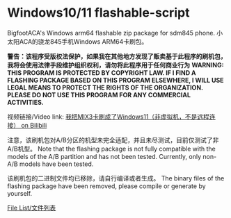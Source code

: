 # Windows10/11 flashable-script

BigfootACA's Windows arm64 flashable zip package for sdm845 phone.
小太阳ACA的骁龙845手机Windows ARM64卡刷包。

**警告：该程序受版权法保护，如果我在其他地方发现了贩卖基于此程序的刷机包，我将会使用法律手段维护组织权利，请勿将此程序用于任何商业行为**
**WARNING: THIS PROGRAM IS PROTECTED BY COPYRIGHT LAW. IF I FIND A FLASHING PACKAGE BASED ON THIS PROGRAM ELSEWHERE, I WILL USE LEGAL MEANS TO PROTECT THE RIGHTS OF THE ORGANIZATION. PLEASE DO NOT USE THIS PROGRAM FOR ANY COMMERCIAL ACTIVITIES.**

视频链接/Video link: [我把MIX3卡刷成了Windows11（非虚拟机，不是远程连接） on Bilibili](https://www.bilibili.com/video/BV17h411h7Z1)

注意，该刷机包对A/B分区的机型未完全适配，并且未尽测试，目前仅测试了非A/B机型。
Note that the flashing package is not fully compatible with the models of the A/B partition and has not been tested. Currently, only non-A/B models have been tested.

该刷机包的二进制文件均已移除，请自行编译或者生成。
The binary files of the flashing package have been removed, please compile or generate by yourself.

[File List/文件列表](flash/README.txt)
